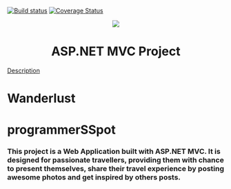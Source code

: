 [![Build status](https://ci.appveyor.com/api/projects/status/26tp36nvdh6924up?svg=true)](https://ci.appveyor.com/project/loriyanaa/wanderlust)
[![Coverage Status](https://coveralls.io/repos/github/loriyanaa/Wanderlust/badge.svg?branch=master)](https://coveralls.io/github/loriyanaa/Wanderlust?branch=master)

<p align="center">
<a href="http://academy.telerik.com/">
<img src="https://camo.githubusercontent.com/08ecbe7b67d65cc7c6990787e2836b27b4296f2d/68747470733a2f2f7261772e6769746875622e636f6d2f666c65787472792f54656c6572696b2d41636164656d792f6d61737465722f50726f6772616d6d696e6725323077697468253230432532332f436f6465732f4f746865722f54656c6572696b2e706e67"/>
</a>

<h1 align="center">ASP.NET MVC Project</h1>

[Description](https://github.com/TelerikAcademy/ASP.NET-MVC/blob/master/resources/Final%20Project/2017/README.md)

# Wanderlust

# programmerSSpot

### This project is a Web Application built with ASP.NET MVC. It is designed for passionate travellers, providing them with chance to present themselves, share their travel experience by posting awesome photos and get inspired by others posts.